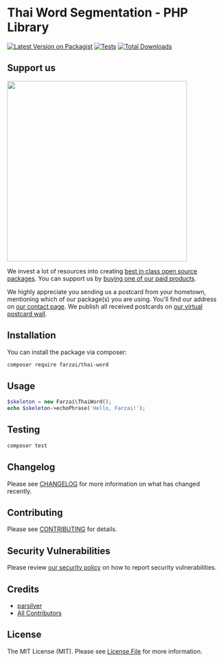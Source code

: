 # Thai Word Segmentation - PHP Library

[![Latest Version on Packagist](https://img.shields.io/packagist/v/farzai/thai-word.svg?style=flat-square)](https://packagist.org/packages/farzai/thai-word)
[![Tests](https://img.shields.io/github/actions/workflow/status/parsilver/thai-word-php/run-tests.yml?branch=main&label=tests&style=flat-square)](https://github.com/parsilver/thai-word-php/actions/workflows/run-tests.yml)
[![Total Downloads](https://img.shields.io/packagist/dt/farzai/thai-word.svg?style=flat-square)](https://packagist.org/packages/farzai/thai-word)



## Support us

[<img src="https://github-ads.s3.eu-central-1.amazonaws.com/thai-word.jpg?t=1" width="419px" />](https://spatie.be/github-ad-click/thai-word)

We invest a lot of resources into creating [best in class open source packages](https://spatie.be/open-source). You can support us by [buying one of our paid products](https://spatie.be/open-source/support-us).

We highly appreciate you sending us a postcard from your hometown, mentioning which of our package(s) you are using. You'll find our address on [our contact page](https://spatie.be/about-us). We publish all received postcards on [our virtual postcard wall](https://spatie.be/open-source/postcards).

## Installation

You can install the package via composer:

```bash
composer require farzai/thai-word
```

## Usage

```php
$skeleton = new Farzai\ThaiWord();
echo $skeleton->echoPhrase('Hello, Farzai!');
```

## Testing

```bash
composer test
```

## Changelog

Please see [CHANGELOG](CHANGELOG.md) for more information on what has changed recently.

## Contributing

Please see [CONTRIBUTING](https://github.com/spatie/.github/blob/main/CONTRIBUTING.md) for details.

## Security Vulnerabilities

Please review [our security policy](../../security/policy) on how to report security vulnerabilities.

## Credits

- [parsilver](https://github.com/parsilver)
- [All Contributors](../../contributors)

## License

The MIT License (MIT). Please see [License File](LICENSE.md) for more information.
